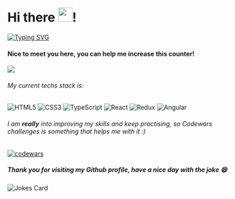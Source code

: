  # Hi there <img src="https://github.com/blackcater/blackcater/raw/main/images/Hi.gif" height="32"/>!
 
[![Typing SVG](https://readme-typing-svg.demolab.com?font=Fira+Code&pause=1000&multiline=true&width=700&lines=My+name+is+Valeryia%2C+I'+m+a+Frontend+Developer)](https://git.io/typing-svg)

#### Nice to meet you here, you can help me increase this counter!  
![](https://komarev.com/ghpvc/?username=valr0lipsk)

###### My current techs stack is: 

![HTML5](https://img.shields.io/badge/html5-%23E34F26.svg?style=for-the-badge&logo=html5&logoColor=white) ![CSS3](https://img.shields.io/badge/css3-%231572B6.svg?style=for-the-badge&logo=css3&logoColor=white) ![TypeScript](https://img.shields.io/badge/typescript-%23007ACC.svg?style=for-the-badge&logo=typescript&logoColor=white) ![React](https://img.shields.io/badge/react-%2320232a.svg?style=for-the-badge&logo=react&logoColor=%2361DAFB) 	![Redux](https://img.shields.io/badge/redux-%23593d88.svg?style=for-the-badge&logo=redux&logoColor=white) ![Angular](https://img.shields.io/badge/angular-%23DD0031.svg?style=for-the-badge&logo=angular&logoColor=white)

###### I am **really** into improving my skills and keep practising, so Codewars challenges is something that helps me with it :) 
[![codewars](https://www.codewars.com/users/valr0lipsk/badges/large)](https://www.codewars.com/users/valr0lipsk) 

##### Thank you for visiting my Github profile, have a nice day with the joke 😄
![Jokes Card](https://readme-jokes.vercel.app/api?hideBorder&theme=react)
<!--
**valr0lipsk/valr0lipsk** is a ✨ _special_ ✨ repository because its `README.md` (this file) appears on your GitHub profile.

Here are some ideas to get you started:

- 🔭 I’m currently working on ...
- 🌱 I’m currently learning ...
- 👯 I’m looking to collaborate on ...
- 🤔 I’m looking for help with ...
- 💬 Ask me about ...
- 📫 How to reach me: ...
- 😄 Pronouns: ...
- ⚡ Fun fact: ...
-->
